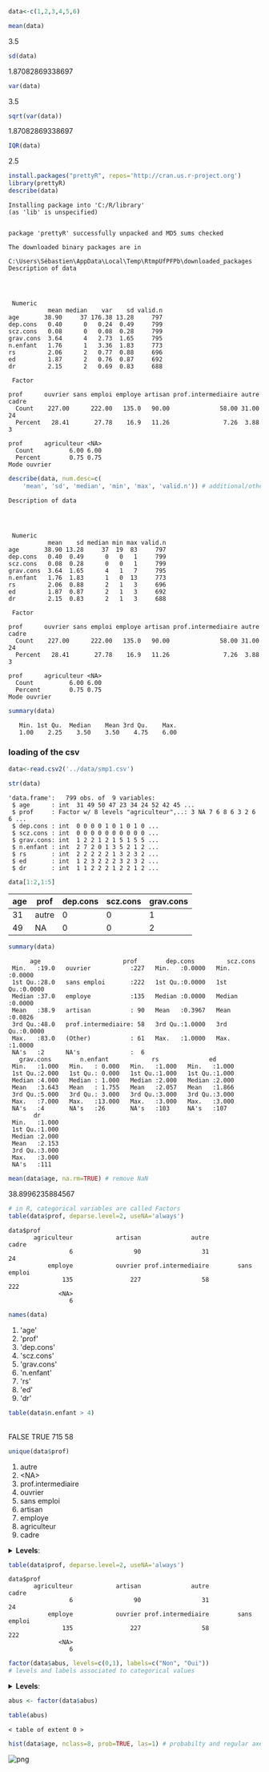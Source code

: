 

```R
data<-c(1,2,3,4,5,6)
```


```R
mean(data)
```


3.5



```R
sd(data)
```


1.87082869338697



```R
var(data)
```


3.5



```R
sqrt(var(data))
```


1.87082869338697



```R
IQR(data)
```


2.5



```R
install.packages("prettyR", repos='http://cran.us.r-project.org')
library(prettyR)
describe(data)
```

    Installing package into 'C:/R/library'
    (as 'lib' is unspecified)


    package 'prettyR' successfully unpacked and MD5 sums checked
    
    The downloaded binary packages are in
    	C:\Users\Sébastien\AppData\Local\Temp\RtmpUfPFPb\downloaded_packages
    Description of data 




     Numeric 
               mean median    var    sd valid.n
    age       38.90     37 176.38 13.28     797
    dep.cons   0.40      0   0.24  0.49     799
    scz.cons   0.08      0   0.08  0.28     799
    grav.cons  3.64      4   2.73  1.65     795
    n.enfant   1.76      1   3.36  1.83     773
    rs         2.06      2   0.77  0.88     696
    ed         1.87      2   0.76  0.87     692
    dr         2.15      2   0.69  0.83     688
    
     Factor 
             
    prof      ouvrier sans emploi employe artisan prof.intermediaire autre cadre
      Count    227.00      222.00   135.0   90.00              58.00 31.00    24
      Percent   28.41       27.78    16.9   11.26               7.26  3.88     3
             
    prof      agriculteur <NA>
      Count          6.00 6.00
      Percent        0.75 0.75
    Mode ouvrier 



```R
describe(data, num.desc=c(
    'mean', 'sd', 'median', 'min', 'max', 'valid.n')) # additional/other parameters
```

    Description of data 




     Numeric 
               mean    sd median min max valid.n
    age       38.90 13.28     37  19  83     797
    dep.cons   0.40  0.49      0   0   1     799
    scz.cons   0.08  0.28      0   0   1     799
    grav.cons  3.64  1.65      4   1   7     795
    n.enfant   1.76  1.83      1   0  13     773
    rs         2.06  0.88      2   1   3     696
    ed         1.87  0.87      2   1   3     692
    dr         2.15  0.83      2   1   3     688
    
     Factor 
             
    prof      ouvrier sans emploi employe artisan prof.intermediaire autre cadre
      Count    227.00      222.00   135.0   90.00              58.00 31.00    24
      Percent   28.41       27.78    16.9   11.26               7.26  3.88     3
             
    prof      agriculteur <NA>
      Count          6.00 6.00
      Percent        0.75 0.75
    Mode ouvrier 



```R
summary(data)
```


       Min. 1st Qu.  Median    Mean 3rd Qu.    Max. 
       1.00    2.25    3.50    3.50    4.75    6.00 


### loading of the csv


```R
data<-read.csv2('../data/smp1.csv')
```


```R
str(data)
```

    'data.frame':	799 obs. of  9 variables:
     $ age      : int  31 49 50 47 23 34 24 52 42 45 ...
     $ prof     : Factor w/ 8 levels "agriculteur",..: 3 NA 7 6 8 6 3 2 6 6 ...
     $ dep.cons : int  0 0 0 0 1 0 1 0 1 0 ...
     $ scz.cons : int  0 0 0 0 0 0 0 0 0 0 ...
     $ grav.cons: int  1 2 2 1 2 1 5 1 5 5 ...
     $ n.enfant : int  2 7 2 0 1 3 5 2 1 2 ...
     $ rs       : int  2 2 2 2 2 1 3 2 3 2 ...
     $ ed       : int  1 2 3 2 2 2 3 2 3 2 ...
     $ dr       : int  1 1 2 2 2 1 2 2 1 2 ...



```R
data[1:2,1:5]
```


<table>
<thead><tr><th scope=col>age</th><th scope=col>prof</th><th scope=col>dep.cons</th><th scope=col>scz.cons</th><th scope=col>grav.cons</th></tr></thead>
<tbody>
	<tr><td>31   </td><td>autre</td><td>0    </td><td>0    </td><td>1    </td></tr>
	<tr><td>49   </td><td>NA   </td><td>0    </td><td>0    </td><td>2    </td></tr>
</tbody>
</table>




```R
summary(data)
```


          age                       prof        dep.cons         scz.cons     
     Min.   :19.0   ouvrier           :227   Min.   :0.0000   Min.   :0.0000  
     1st Qu.:28.0   sans emploi       :222   1st Qu.:0.0000   1st Qu.:0.0000  
     Median :37.0   employe           :135   Median :0.0000   Median :0.0000  
     Mean   :38.9   artisan           : 90   Mean   :0.3967   Mean   :0.0826  
     3rd Qu.:48.0   prof.intermediaire: 58   3rd Qu.:1.0000   3rd Qu.:0.0000  
     Max.   :83.0   (Other)           : 61   Max.   :1.0000   Max.   :1.0000  
     NA's   :2      NA's              :  6                                    
       grav.cons        n.enfant            rs              ed       
     Min.   :1.000   Min.   : 0.000   Min.   :1.000   Min.   :1.000  
     1st Qu.:2.000   1st Qu.: 0.000   1st Qu.:1.000   1st Qu.:1.000  
     Median :4.000   Median : 1.000   Median :2.000   Median :2.000  
     Mean   :3.643   Mean   : 1.755   Mean   :2.057   Mean   :1.866  
     3rd Qu.:5.000   3rd Qu.: 3.000   3rd Qu.:3.000   3rd Qu.:3.000  
     Max.   :7.000   Max.   :13.000   Max.   :3.000   Max.   :3.000  
     NA's   :4       NA's   :26       NA's   :103     NA's   :107    
           dr       
     Min.   :1.000  
     1st Qu.:1.000  
     Median :2.000  
     Mean   :2.153  
     3rd Qu.:3.000  
     Max.   :3.000  
     NA's   :111    



```R
mean(data$age, na.rm=TRUE) # remove NaN
```


38.8996235884567



```R
# in R, categorical variables are called Factors
table(data$prof, deparse.level=2, useNA='always')
```


    data$prof
           agriculteur            artisan              autre              cadre 
                     6                 90                 31                 24 
               employe            ouvrier prof.intermediaire        sans emploi 
                   135                227                 58                222 
                  <NA> 
                     6 



```R
names(data)
```


<ol class=list-inline>
	<li>'age'</li>
	<li>'prof'</li>
	<li>'dep.cons'</li>
	<li>'scz.cons'</li>
	<li>'grav.cons'</li>
	<li>'n.enfant'</li>
	<li>'rs'</li>
	<li>'ed'</li>
	<li>'dr'</li>
</ol>




```R
table(data$n.enfant > 4)
```


​    
    FALSE  TRUE 
      715    58 



```R
unique(data$prof)
```


<ol class=list-inline>
	<li>autre</li>
	<li>&lt;NA&gt;</li>
	<li>prof.intermediaire</li>
	<li>ouvrier</li>
	<li>sans emploi</li>
	<li>artisan</li>
	<li>employe</li>
	<li>agriculteur</li>
	<li>cadre</li>
</ol>

<details>
	<summary style=display:list-item;cursor:pointer>
		<strong>Levels</strong>:
	</summary>
	<ol class=list-inline>
		<li>'agriculteur'</li>
		<li>'artisan'</li>
		<li>'autre'</li>
		<li>'cadre'</li>
		<li>'employe'</li>
		<li>'ouvrier'</li>
		<li>'prof.intermediaire'</li>
		<li>'sans emploi'</li>
	</ol>
</details>



```R
table(data$prof, deparse.level=2, useNA='always')
```


    data$prof
           agriculteur            artisan              autre              cadre 
                     6                 90                 31                 24 
               employe            ouvrier prof.intermediaire        sans emploi 
                   135                227                 58                222 
                  <NA> 
                     6 



```R
factor(data$abus, levels=c(0,1), labels=c("Non", "Oui"))
# levels and labels associated to categorical values
```



<details>
	<summary style=display:list-item;cursor:pointer>
		<strong>Levels</strong>:
	</summary>
	<ol class=list-inline>
		<li>'Non'</li>
		<li>'Oui'</li>
	</ol>
</details>



```R
abus <- factor(data$abus)
```


```R
table(abus)
```


    < table of extent 0 >



```R
hist(data$age, nclass=8, prob=TRUE, las=1) # probabilty and regular axes
```


![png](chap1-03_files/chap1-03_23_0.png)



```R

```
